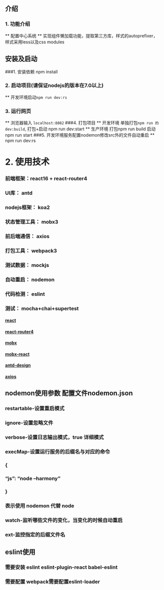 
## 介绍
### 1. 功能介绍
** 配置中心系统
** 实现组件懒加载功能，提取第三方库，样式的autoprefixer，样式采用less以及css modules

## 安装及启动
###1. 安装依赖
  npm install
### 2. 启动项目(请保证nodejs的版本在7.0以上)
** 开发环境启动`npm run dev:rs`
### 3. 运行网页
** 浏览器输入 `localhost:8082`
###4. 打包项目
** 开发环境 单独打包`npm run 的 dev:build`, 打包+启动 npm run dev:start
** 生产环境 打包npm run build 启动 npm run start
###5. 开发环境服务配置nodemon修改src外的文件自动重启
** npm run dev:rs


# 2. 使用技术
### 前端框架：react16 + react-router4
### UI库： antd
### nodejs框架： koa2
### 状态管理工具： mobx3
### 前后端通信： axios
### 打包工具： webpack3
### 测试数据： mockjs
### 自动重启： nodemon
### 代码检测： eslint
### 测试： mocha+chai+supertest


#### [react](https://facebook.github.io/react/)
#### [react-router4](https://github.com/ReactTraining/react-router)
#### [mobx](https://github.com/mobxjs/mobx)
#### [mobx-react](https://github.com/mobxjs/mobx-react)
#### [antd-design](https://ant.design/docs/react/introduce-cn)
#### [axios](https://github.com/mzabriskie/axios)


## nodemon使用参数 配置文件nodemon.json
### restartable-设置重启模式
### ignore-设置忽略文件
### verbose-设置日志输出模式，true 详细模式
### execMap-设置运行服务的后缀名与对应的命令
### {
### “js”: “node –harmony”
### }
### 表示使用 nodemon 代替 node
### watch-监听哪些文件的变化，当变化的时候自动重启
### ext-监控指定的后缀文件名

## eslint使用
### 需要安装 eslint eslint-plugin-react babel-eslint
### 需要配置 webpack需要配置eslint-loader
